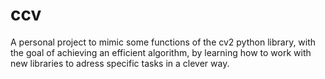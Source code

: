 # ccv
A personal project to mimic some functions of the cv2 python library, with the goal of achieving an efficient algorithm, by learning how to work with new libraries to adress specific tasks in a clever way.

